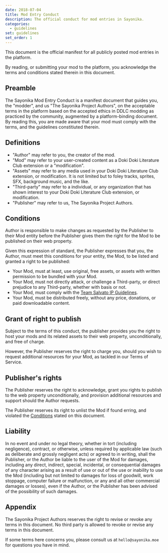 ```yaml
---
date: 2018-07-04
title: Mod Entry Conduct
description: The official conduct for mod entries in Sayonika.
categories:
  - guidelines
set: guidelines
set_order: 1
---
```


This document is the official manifest for all publicly posted mod entries in the platform.

By reading, or submitting your mod to the platform, you acknowledge the terms and conditions
stated therein in this document.

## Preamble

The Sayonika Mod Entry Conduct is a manifest document that guides you, the "modder", and us "The Sayonika Project Authors", on the acceptable terms in the platform based on the accepted ethics in DDLC modding as practiced by the community, augmented by a platform-binding document. By reading this, you are made aware that your mod must comply with the terms, and the guidelines constitiuted therein.

## Definitions

- "Author" may refer to you, the creator of the mod.
- "Mod" may refer to your user-created content as a Doki Doki Literature Club extension or a "modification".
- "Assets" may refer to any media used in your Doki Doki Literature Club extension, or modification. It is not limited but to foley tracks, sprites, SFX, background music, and the like.
- "Third-party" may refer to a individual, or any organization that has shown interest to your Doki Doki Literature Club extension, or modification.
- "Publisher" may refer to us, The Sayonika Project Authors.

## Conditions

Author is responsible to make changes as requested by the Publisher to their Mod entity before the Publisher gives them the right for the Mod to be published on their web property.

Given this expression of standard, the Publisher expresses that you, the Author, must meet this conditions for your entity, the Mod, to be listed and granted a right to be published:

- Your Mod, must at least, use original, free assets, or assets with written permission to be bundled with your Mod.
- Your Mod, must not directly attack, or challenge a Third-party, or direct prejudice to any Third-party, whether with basis or not.
- Your Mod, must comply with the [Team Salvato IP Guidelines](https://teamsalvato.com/ip-guidelines/).
- Your Mod, must be distributed freely, without any price, donations, or paid downloadable content.

## Grant of right to publish

Subject to the terms of this conduct, the publisher provides you the right to host your mods and its related assets to their web property, unconditionally, and free of charge.

However, the Publisher reserves the right to charge you, should you wish to request additional resources for your Mod, as tackled in our Terms of Service.

## Publisher's rights

The Publisher reserves the right to acknowledge, grant you rights to publish to the web property unconditionally, and provision additional resources and support should the Author requests.

The Publisher reserves its right to unlist the Mod if found erring, and violated the [Conditions](#conditions) stated on this document.

## Liability

In no event and under no legal theory, whether in tort (including negligence), contract, or otherwise, unless required by applicable law (such as deliberate and grossly negligent acts) or agreed to in writing, shall the Publisher, or the Author be liable to the user of the Mod for damages, including any direct, indirect, special, incidental, or consequential damages of any character arising as a result of use or out of the use or inability to use the Mod (including but not limited to damages for loss of goodwill, work stoppage, computer failure or malfunction, or any and all other commercial damages or losses), even if the Author, or the Publisher has been advised of the possibility of such damages.

## Appendix

The Sayonika Project Authors reserves the right to revise or revoke any terms in this document.
No third party is allowed to revoke or revise any terms in this document. 

If some terms here concerns you, please consult us at `hello@sayonika.moe` for questions you have in mind.
